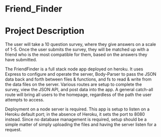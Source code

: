 # Friend_Finder

<h1>Project Description</h1>

The user will take a 10 question survey, where they give answers on a scale of 1-5.  Once the user submits the survey, they will be matched up with a friend who is the most compatible for them, based on the answers they have submitted.



The FriendFinder is a full stack node app deployed on heroku. It uses Express to configure and operate the server, Body-Parser to pass the JSON data back and forth between files & functions, and fs to read & write from the data files on the server. Various routes are setup to complete the survey, view the JSON API, and post data into the app. A general catch-all route will bring all users to the homepage, regardless of the path the user attempts to access.

Deployment on a node server is required. This app is setup to listen on a Heroku default port; in the absence of Heroku, it sets the port to 8080 instead. Since no database management is required, setup should be a simple matter of simply uploading the files and having the server listen for a request.
